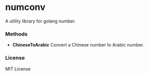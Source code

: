 # numconv
A utility library for golang number.


### Methods
- **ChineseToArabic** Convert a Chinese number to Arabic number.



### License
MIT License


